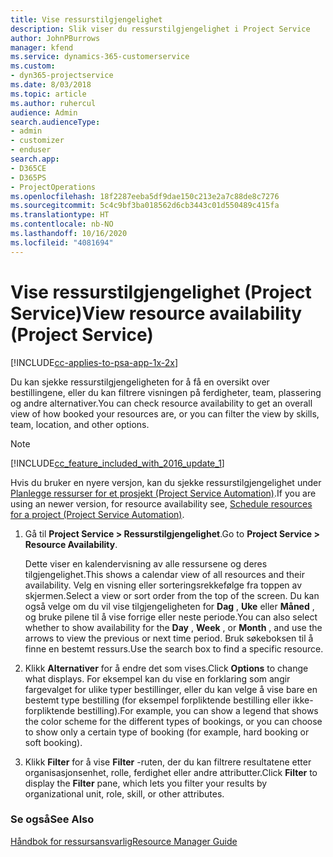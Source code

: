 ```yaml
---
title: Vise ressurstilgjengelighet
description: Slik viser du ressurstilgjengelighet i Project Service
author: JohnPBurrows
manager: kfend
ms.service: dynamics-365-customerservice
ms.custom:
- dyn365-projectservice
ms.date: 8/03/2018
ms.topic: article
ms.author: ruhercul
audience: Admin
search.audienceType:
- admin
- customizer
- enduser
search.app:
- D365CE
- D365PS
- ProjectOperations
ms.openlocfilehash: 18f2287eeba5df9dae150c213e2a7c88de8c7276
ms.sourcegitcommit: 5c4c9bf3ba018562d6cb3443c01d550489c415fa
ms.translationtype: HT
ms.contentlocale: nb-NO
ms.lasthandoff: 10/16/2020
ms.locfileid: "4081694"
---
```

# <a name="view-resource-availability-project-service"></a><span data-ttu-id="53f04-103">Vise ressurstilgjengelighet (Project Service)</span><span class="sxs-lookup"><span data-stu-id="53f04-103">View resource availability (Project Service)</span></span>

[!INCLUDE[cc-applies-to-psa-app-1x-2x](../includes/cc-applies-to-psa-app-1x-2x.md)]

<span data-ttu-id="53f04-104">Du kan sjekke ressurstilgjengeligheten for å få en oversikt over bestillingene, eller du kan filtrere visningen på ferdigheter, team, plassering og andre alternativer.</span><span class="sxs-lookup"><span data-stu-id="53f04-104">You can check resource availability to get an overall view of how booked your resources are, or you can filter the view by skills, team, location, and other options.</span></span>  
  
> [!NOTE]
> [!INCLUDE[cc_feature_included_with_2016_update_1](../includes/cc-feature-included-with-2016-update-1.md)]  
> 
>  <span data-ttu-id="53f04-105">Hvis du bruker en nyere versjon, kan du sjekke ressurstilgjengelighet under [Planlegge ressurser for et prosjekt (Project Service Automation)](../psa/schedule-resources-project.md).</span><span class="sxs-lookup"><span data-stu-id="53f04-105">If you are using an newer version, for resource availability see, [Schedule resources for a project (Project Service Automation)](../psa/schedule-resources-project.md).</span></span>  

1. <span data-ttu-id="53f04-106">Gå til **Project Service > Ressurstilgjengelighet**.</span><span class="sxs-lookup"><span data-stu-id="53f04-106">Go to **Project Service > Resource Availability**.</span></span>  

    <span data-ttu-id="53f04-107">Dette viser en kalendervisning av alle ressursene og deres tilgjengelighet.</span><span class="sxs-lookup"><span data-stu-id="53f04-107">This shows a calendar view of all resources and their availability.</span></span> <span data-ttu-id="53f04-108">Velg en visning eller sorteringsrekkefølge fra toppen av skjermen.</span><span class="sxs-lookup"><span data-stu-id="53f04-108">Select a view or sort order from the top of the screen.</span></span> <span data-ttu-id="53f04-109">Du kan også velge om du vil vise tilgjengeligheten for **Dag** , **Uke** eller **Måned** , og bruke pilene til å vise forrige eller neste periode.</span><span class="sxs-lookup"><span data-stu-id="53f04-109">You can also select whether to show availability for the **Day** , **Week** , or **Month** , and use the arrows to view the previous or next time period.</span></span> <span data-ttu-id="53f04-110">Bruk søkeboksen til å finne en bestemt ressurs.</span><span class="sxs-lookup"><span data-stu-id="53f04-110">Use the search box to find a specific resource.</span></span>  

2. <span data-ttu-id="53f04-111">Klikk **Alternativer** for å endre det som vises.</span><span class="sxs-lookup"><span data-stu-id="53f04-111">Click **Options** to change what displays.</span></span> <span data-ttu-id="53f04-112">For eksempel kan du vise en forklaring som angir fargevalget for ulike typer bestillinger, eller du kan velge å vise bare en bestemt type bestilling (for eksempel forpliktende bestilling eller ikke-forpliktende bestilling).</span><span class="sxs-lookup"><span data-stu-id="53f04-112">For example, you can show a legend that shows the color scheme for the different types of bookings, or you can choose to show only a certain type of booking (for example, hard booking or soft booking).</span></span>  

3. <span data-ttu-id="53f04-113">Klikk **Filter** for å vise **Filter** -ruten, der du kan filtrere resultatene etter organisasjonsenhet, rolle, ferdighet eller andre attributter.</span><span class="sxs-lookup"><span data-stu-id="53f04-113">Click **Filter** to display the **Filter** pane, which lets you filter your results by organizational unit, role, skill, or other attributes.</span></span>  

### <a name="see-also"></a><span data-ttu-id="53f04-114">Se også</span><span class="sxs-lookup"><span data-stu-id="53f04-114">See Also</span></span>  
 [<span data-ttu-id="53f04-115">Håndbok for ressursansvarlig</span><span class="sxs-lookup"><span data-stu-id="53f04-115">Resource Manager Guide</span></span>](../psa/resource-manager-guide.md)
